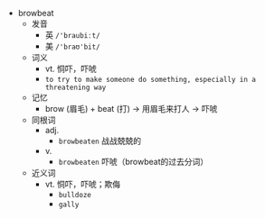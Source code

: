 - browbeat
  - 发音
    - 英 `/'braubiːt/`
    - 美 `/'braʊ'bit/`
  - 词义
    - vt. 恫吓，吓唬
    - `to try to make someone do something, especially in a threatening way`
  - 记忆
    - brow (眉毛) + beat (打) → 用眉毛来打人 → 吓唬
  - 同根词
    - adj.
      - `browbeaten` 战战兢兢的
    - v.
      - `browbeaten` 吓唬（browbeat的过去分词）
  - 近义词
    - vt. 恫吓，吓唬；欺侮
      - `bulldoze`
      - `gally`
